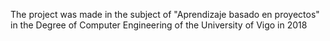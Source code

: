 The project was made in the subject of "Aprendizaje basado en proyectos" in the Degree of Computer Engineering of the University of Vigo in 2018
